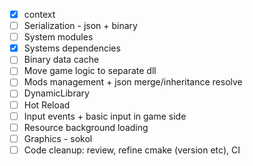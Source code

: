 - [x] context
- [ ] Serialization - json + binary
- [ ] System modules
- [x] Systems dependencies
- [ ] Binary data cache
- [ ] Move game logic to separate dll
- [ ] Mods management + json merge/inheritance resolve
- [ ] DynamicLibrary
- [ ] Hot Reload
- [ ] Input events + basic input in game side
- [ ] Resource background loading
- [ ] Graphics - sokol
- [ ] Code cleanup: review, refine cmake (version etc), CI
